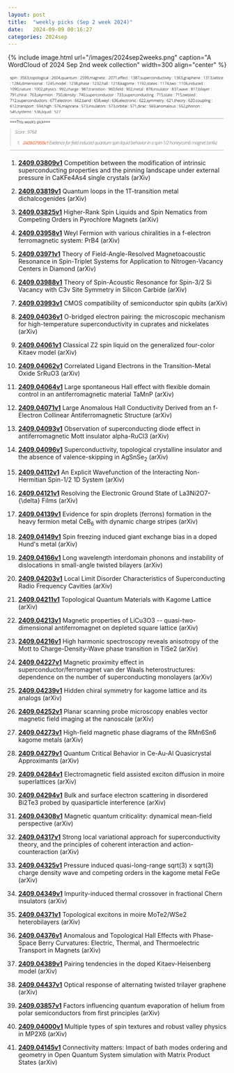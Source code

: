 ```yaml
---
layout: post
title:  "weekly picks (Sep 2 week 2024)"
date:   2024-09-09 00:16:27
categories: 2024sep
---
```



{% include image.html url="/images/2024sep2weeks.png" caption="A WordCloud of 2024 Sep 2nd week collection" width=300 align="center" %}

<img src="/images/2024sep2weeks-pick.png">

1. **[2409.03809v1](https://arxiv.org/abs/2409.03809)** Competition between the modification of intrinsic superconducting properties and the pinning landscape under external pressure in CaKFe4As4 single crystals (arXiv)

1. **[2409.03819v1](https://arxiv.org/abs/2409.03819)** Quantum loops in the 1T-transition metal dichalcogenides (arXiv)

1. **[2409.03825v1](https://arxiv.org/abs/2409.03825)** Higher-Rank Spin Liquids and Spin Nematics from Competing Orders in Pyrochlore Magnets (arXiv)

1. **[2409.03958v1](https://arxiv.org/abs/2409.03958)** Weyl Fermion with various chiralities in a f-electron ferromagnetic system: PrB4 (arXiv)

1. **[2409.03971v1](https://arxiv.org/abs/2409.03971)** Theory of Field-Angle-Resolved Magnetoacoustic Resonance in Spin-Triplet Systems for Application to Nitrogen-Vacancy Centers in Diamond (arXiv)

1. **[2409.03988v1](https://arxiv.org/abs/2409.03988)** Theory of Spin-Acoustic Resonance for Spin-3/2 Si Vacancy with C3v Site Symmetry in Silicon Carbide (arXiv)

1. **[2409.03993v1](https://arxiv.org/abs/2409.03993)** CMOS compatibility of semiconductor spin qubits (arXiv)

1. **[2409.04036v1](https://arxiv.org/abs/2409.04036)** O-bridged electron pairing: the microscopic mechanism for high-temperature superconductivity in cuprates and nickelates (arXiv)

1. **[2409.04061v1](https://arxiv.org/abs/2409.04061)** Classical Z2 spin liquid on the generalized four-color Kitaev model (arXiv)

1. **[2409.04062v1](https://arxiv.org/abs/2409.04062)** Correlated Ligand Electrons in the Transition-Metal Oxide SrRuO3 (arXiv)

1. **[2409.04064v1](https://arxiv.org/abs/2409.04064)** Large spontaneous Hall effect with flexible domain control in an antiferromagnetic material TaMnP (arXiv)

1. **[2409.04071v1](https://arxiv.org/abs/2409.04071)** Large Anomalous Hall Conductivity Derived from an f-Electron Collinear Antiferromagnetic Structure (arXiv)

1. **[2409.04093v1](https://arxiv.org/abs/2409.04093)** Observation of superconducting diode effect in antiferromagnetic Mott insulator alpha-RuCl3 (arXiv)

1. **[2409.04096v1](https://arxiv.org/abs/2409.04096)** Superconductivity, topological crystalline insulator and the absence of valence-skipping in AgSnSe$_2$ (arXiv)

1. **[2409.04112v1](https://arxiv.org/abs/2409.04112)** An Explicit Wavefunction of the Interacting Non-Hermitian Spin-1/2 1D System (arXiv)

1. **[2409.04121v1](https://arxiv.org/abs/2409.04121)** Resolving the Electronic Ground State of La3Ni2O7-{\delta} Films (arXiv)

1. **[2409.04139v1](https://arxiv.org/abs/2409.04139)** Evidence for spin droplets (ferrons) formation in the heavy fermion metal CeB$_6$ with dynamic charge stripes (arXiv)

1. **[2409.04149v1](https://arxiv.org/abs/2409.04149)** Spin freezing induced giant exchange bias in a doped Hund's metal (arXiv)

1. **[2409.04166v1](https://arxiv.org/abs/2409.04166)** Long wavelength interdomain phonons and instability of dislocations in small-angle twisted bilayers (arXiv)

1. **[2409.04203v1](https://arxiv.org/abs/2409.04203)** Local Limit Disorder Characteristics of Superconducting Radio Frequency Cavities (arXiv)

1. **[2409.04211v1](https://arxiv.org/abs/2409.04211)** Topological Quantum Materials with Kagome Lattice (arXiv)

1. **[2409.04213v1](https://arxiv.org/abs/2409.04213)** Magnetic properties of LiCu3O3 -- quasi-two-dimensional antiferromagnet on depleted square lattice (arXiv)

1. **[2409.04216v1](https://arxiv.org/abs/2409.04216)** High harmonic spectroscopy reveals anisotropy of the Mott to Charge-Density-Wave phase transition in TiSe2 (arXiv)

1. **[2409.04227v1](https://arxiv.org/abs/2409.04227)** Magnetic proximity effect in superconductor/ferromagnet van der Waals heterostructures: dependence on the number of superconducting monolayers (arXiv)

1. **[2409.04239v1](https://arxiv.org/abs/2409.04239)** Hidden chiral symmetry for kagome lattice and its analogs (arXiv)

1. **[2409.04252v1](https://arxiv.org/abs/2409.04252)** Planar scanning probe microscopy enables vector magnetic field imaging at the nanoscale (arXiv)

1. **[2409.04273v1](https://arxiv.org/abs/2409.04273)** High-field magnetic phase diagrams of the RMn6Sn6 kagome metals (arXiv)

1. **[2409.04279v1](https://arxiv.org/abs/2409.04279)** Quantum Critical Behavior in Ce-Au-Al Quasicrystal Approximants (arXiv)

1. **[2409.04284v1](https://arxiv.org/abs/2409.04284)** Electromagnetic field assisted exciton diffusion in moire superlattices (arXiv)

1. **[2409.04294v1](https://arxiv.org/abs/2409.04294)** Bulk and surface electron scattering in disordered Bi2Te3 probed by quasiparticle interference (arXiv)

1. **[2409.04308v1](https://arxiv.org/abs/2409.04308)** Magnetic quantum criticality: dynamical mean-field perspective (arXiv)

1. **[2409.04317v1](https://arxiv.org/abs/2409.04317)** Strong local variational approach for superconductivity theory, and the principles of coherent interaction and action-counteraction (arXiv)

1. **[2409.04325v1](https://arxiv.org/abs/2409.04325)** Pressure induced quasi-long-range sqrt(3) x sqrt(3) charge density wave and competing orders in the kagome metal FeGe (arXiv)

1. **[2409.04349v1](https://arxiv.org/abs/2409.04349)** Impurity-induced thermal crossover in fractional Chern insulators (arXiv)

1. **[2409.04371v1](https://arxiv.org/abs/2409.04371)** Topological excitons in moire MoTe2/WSe2 heterobilayers (arXiv)

1. **[2409.04376v1](https://arxiv.org/abs/2409.04376)** Anomalous and Topological Hall Effects with Phase-Space Berry Curvatures: Electric, Thermal, and Thermoelectric Transport in Magnets (arXiv)

1. **[2409.04389v1](https://arxiv.org/abs/2409.04389)** Pairing tendencies in the doped Kitaev-Heisenberg model (arXiv)

1. **[2409.04437v1](https://arxiv.org/abs/2409.04437)** Optical response of alternating twisted trilayer graphene (arXiv)

1. **[2409.03857v1](https://arxiv.org/abs/2409.03857)** Factors influencing quantum evaporation of helium from polar semiconductors from first principles (arXiv)

1. **[2409.04000v1](https://arxiv.org/abs/2409.04000)** Multiple types of spin textures and robust valley physics in MP2X6 (arXiv)

1. **[2409.04145v1](https://arxiv.org/abs/2409.04145)** Connectivity matters: Impact of bath modes ordering and geometry in Open Quantum System simulation with Matrix Product States (arXiv)

